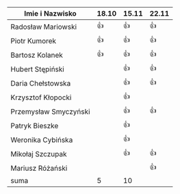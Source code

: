 Imie i Nazwisko  | 18.10 | 15.11 |22.11|
---------------- | ----- | ----- |-----|
Radosław Mariowski | :+1: | :+1: |:+1:|
Piotr Kumorek	 | :+1:	| :+1: | :+1: |
Bartosz Kolanek	 | :+1:	| :+1: |:+1:|
Hubert Stępiński |      |:+1:| :+1:|
Daria Chełstowska |        | :+1: |:+1:|
Krzysztof Kłopocki |      | :+1: ||
Przemysław Smyczyński |      | :+1: |:+1:|
Patryk Bieszke |      | :+1: ||
Weronika Cybińska |     | :+1: ||
Mikołaj Szczupak  |     | :+1: | :+1: |
Mariusz Różański |     |      | :+1: |
suma             | 5   | 10 ||

